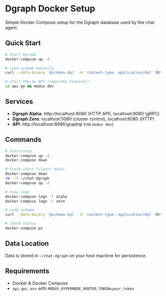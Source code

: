 # Dgraph Docker Setup

Simple Docker Compose setup for the Dgraph database used by the chat agent.

## Quick Start

```bash
# Start Dgraph
docker-compose up -d

# Load schema manually
curl --data-binary '@schema.dql' -H 'content-type: application/dql' http://localhost:8080/alter

# Start the Go API (separate terminal)
cd api-go && modus dev
```

## Services

- **Dgraph Alpha**: http://localhost:8080 (HTTP API), localhost:9080 (gRPC)
- **Dgraph Zero**: localhost:5080 (cluster control), localhost:6080 (HTTP)
- **API**: http://localhost:8686/graphql (via `modus dev`)

## Commands

```bash
# Start/stop
docker-compose up -d
docker-compose down

# Fresh start (clears data)
docker-compose down
rm -rf ~/chat-dgraph
docker-compose up -d

# View logs
docker-compose logs -f alpha
docker-compose logs -f zero

# Load schema
curl --data-binary '@schema.dql' -H 'content-type: application/dql' http://localhost:8080/alter

# Check status
docker-compose ps
```

## Data Location

Data is stored in `~/chat-dgraph` on your host machine for persistence.

## Requirements

- Docker & Docker Compose
- `api-go/.env` with `MODUS_HYPERMODE_ROUTER_TOKEN=your_token`
